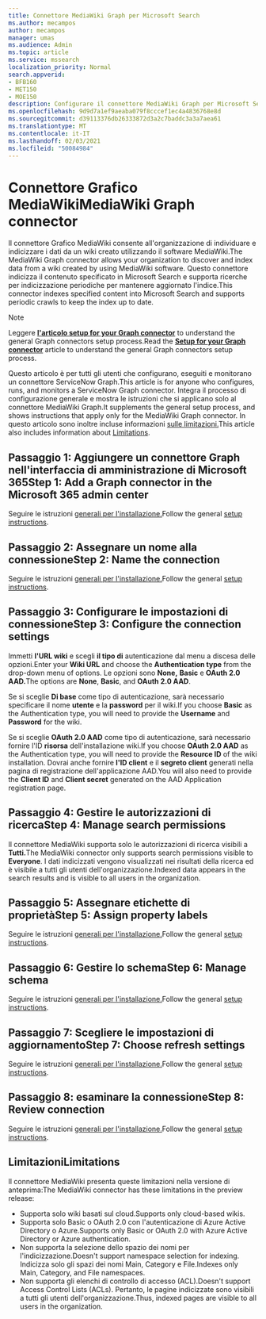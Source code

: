 ```yaml
---
title: Connettore MediaWiki Graph per Microsoft Search
ms.author: mecampos
author: mecampos
manager: umas
ms.audience: Admin
ms.topic: article
ms.service: mssearch
localization_priority: Normal
search.appverid:
- BFB160
- MET150
- MOE150
description: Configurare il connettore MediaWiki Graph per Microsoft Search
ms.openlocfilehash: 9d9d7a1ef9aeaba079f8cccef1ec4a4836768e8d
ms.sourcegitcommit: d39113376db26333872d3a2c7baddc3a3a7aea61
ms.translationtype: MT
ms.contentlocale: it-IT
ms.lasthandoff: 02/03/2021
ms.locfileid: "50084984"
---
```

<!---Previous ms.author: monaray --->

# <a name="mediawiki-graph-connector"></a><span data-ttu-id="f7da1-103">Connettore Grafico MediaWiki</span><span class="sxs-lookup"><span data-stu-id="f7da1-103">MediaWiki Graph connector</span></span>

<span data-ttu-id="f7da1-104">Il connettore Grafico MediaWiki consente all'organizzazione di individuare e indicizzare i dati da un wiki creato utilizzando il software MediaWiki.</span><span class="sxs-lookup"><span data-stu-id="f7da1-104">The MediaWiki Graph connector allows your organization to discover and index data from a wiki created by using MediaWiki software.</span></span> <span data-ttu-id="f7da1-105">Questo connettore indicizza il contenuto specificato in Microsoft Search e supporta ricerche per indicizzazione periodiche per mantenere aggiornato l'indice.</span><span class="sxs-lookup"><span data-stu-id="f7da1-105">This connector indexes specified content into Microsoft Search and supports periodic crawls to keep the index up to date.</span></span>

> [!NOTE]
> <span data-ttu-id="f7da1-106">Leggere [**l'articolo setup for your Graph connector**](configure-connector.md) to understand the general Graph connectors setup process.</span><span class="sxs-lookup"><span data-stu-id="f7da1-106">Read the [**Setup for your Graph connector**](configure-connector.md) article to understand the general Graph connectors setup process.</span></span>

<span data-ttu-id="f7da1-107">Questo articolo è per tutti gli utenti che configurano, eseguiti e monitorano un connettore ServiceNow Graph.</span><span class="sxs-lookup"><span data-stu-id="f7da1-107">This article is for anyone who configures, runs, and monitors a ServiceNow Graph connector.</span></span> <span data-ttu-id="f7da1-108">Integra il processo di configurazione generale e mostra le istruzioni che si applicano solo al connettore MediaWiki Graph.</span><span class="sxs-lookup"><span data-stu-id="f7da1-108">It supplements the general setup process, and shows instructions that apply only for the MediaWiki Graph connector.</span></span> <span data-ttu-id="f7da1-109">In questo articolo sono inoltre incluse informazioni [sulle limitazioni.](#limitations)</span><span class="sxs-lookup"><span data-stu-id="f7da1-109">This article also includes information about [Limitations](#limitations).</span></span>

<!---## Before you get started-->

<!---Insert "Before you get started" recommendations for this data source-->

## <a name="step-1-add-a-graph-connector-in-the-microsoft-365-admin-center"></a><span data-ttu-id="f7da1-110">Passaggio 1: Aggiungere un connettore Graph nell'interfaccia di amministrazione di Microsoft 365</span><span class="sxs-lookup"><span data-stu-id="f7da1-110">Step 1: Add a Graph connector in the Microsoft 365 admin center</span></span>

<span data-ttu-id="f7da1-111">Seguire le istruzioni [generali per l'installazione.](https://docs.microsoft.com/microsoftsearch/configure-connector)</span><span class="sxs-lookup"><span data-stu-id="f7da1-111">Follow the general [setup instructions](https://docs.microsoft.com/microsoftsearch/configure-connector).</span></span>
<!---If the above phrase does not apply, delete it and insert specific details for your data source that are different from general setup instructions.-->

## <a name="step-2-name-the-connection"></a><span data-ttu-id="f7da1-112">Passaggio 2: Assegnare un nome alla connessione</span><span class="sxs-lookup"><span data-stu-id="f7da1-112">Step 2: Name the connection</span></span>

<span data-ttu-id="f7da1-113">Seguire le istruzioni [generali per l'installazione.](https://docs.microsoft.com/microsoftsearch/configure-connector)</span><span class="sxs-lookup"><span data-stu-id="f7da1-113">Follow the general [setup instructions](https://docs.microsoft.com/microsoftsearch/configure-connector).</span></span>
<!---If the above phrase does not apply, delete it and insert specific details for your data source that are different from general setup instructions.-->

## <a name="step-3-configure-the-connection-settings"></a><span data-ttu-id="f7da1-114">Passaggio 3: Configurare le impostazioni di connessione</span><span class="sxs-lookup"><span data-stu-id="f7da1-114">Step 3: Configure the connection settings</span></span>

<span data-ttu-id="f7da1-115">Immetti **l'URL wiki** e scegli **il tipo di** autenticazione dal menu a discesa delle opzioni.</span><span class="sxs-lookup"><span data-stu-id="f7da1-115">Enter your **Wiki URL** and choose the **Authentication type** from the drop-down menu of options.</span></span> <span data-ttu-id="f7da1-116">Le opzioni sono **None,** **Basic** e **OAuth 2.0 AAD.**</span><span class="sxs-lookup"><span data-stu-id="f7da1-116">The options are **None**, **Basic**, and **OAuth 2.0 AAD**.</span></span>

<span data-ttu-id="f7da1-117">Se si sceglie **Di base** come tipo di autenticazione, sarà necessario specificare il nome **utente** e la **password** per il wiki.</span><span class="sxs-lookup"><span data-stu-id="f7da1-117">If you choose **Basic** as the Authentication type, you will need to provide the **Username** and **Password** for the wiki.</span></span>

<span data-ttu-id="f7da1-118">Se si sceglie **OAuth 2.0 AAD** come tipo di autenticazione, sarà necessario fornire l'ID **risorsa** dell'installazione wiki.</span><span class="sxs-lookup"><span data-stu-id="f7da1-118">If you choose **OAuth 2.0 AAD** as the Authentication type, you will need to provide the **Resource ID** of the wiki installation.</span></span> <span data-ttu-id="f7da1-119">Dovrai anche fornire **l'ID client** e il **segreto client** generati nella pagina di registrazione dell'applicazione AAD.</span><span class="sxs-lookup"><span data-stu-id="f7da1-119">You will also need to provide the **Client ID** and **Client secret** generated on the AAD Application registration page.</span></span>

## <a name="step-4-manage-search-permissions"></a><span data-ttu-id="f7da1-120">Passaggio 4: Gestire le autorizzazioni di ricerca</span><span class="sxs-lookup"><span data-stu-id="f7da1-120">Step 4: Manage search permissions</span></span>

<span data-ttu-id="f7da1-121">Il connettore MediaWiki supporta solo le autorizzazioni di ricerca visibili a **Tutti.**</span><span class="sxs-lookup"><span data-stu-id="f7da1-121">The MediaWiki connector only supports search permissions visible to **Everyone**.</span></span> <span data-ttu-id="f7da1-122">I dati indicizzati vengono visualizzati nei risultati della ricerca ed è visibile a tutti gli utenti dell'organizzazione.</span><span class="sxs-lookup"><span data-stu-id="f7da1-122">Indexed data appears in the search results and is visible to all users in the organization.</span></span>

## <a name="step-5-assign-property-labels"></a><span data-ttu-id="f7da1-123">Passaggio 5: Assegnare etichette di proprietà</span><span class="sxs-lookup"><span data-stu-id="f7da1-123">Step 5: Assign property labels</span></span>

<span data-ttu-id="f7da1-124">Seguire le istruzioni [generali per l'installazione.](https://docs.microsoft.com/microsoftsearch/configure-connector)</span><span class="sxs-lookup"><span data-stu-id="f7da1-124">Follow the general [setup instructions](https://docs.microsoft.com/microsoftsearch/configure-connector).</span></span>
<!---If the above phrase does not apply, delete it and insert specific details for your data source that are different from general setup instructions.-->

## <a name="step-6-manage-schema"></a><span data-ttu-id="f7da1-125">Passaggio 6: Gestire lo schema</span><span class="sxs-lookup"><span data-stu-id="f7da1-125">Step 6: Manage schema</span></span>

<span data-ttu-id="f7da1-126">Seguire le istruzioni [generali per l'installazione.](https://docs.microsoft.com/microsoftsearch/configure-connector)</span><span class="sxs-lookup"><span data-stu-id="f7da1-126">Follow the general [setup instructions](https://docs.microsoft.com/microsoftsearch/configure-connector).</span></span>
<!---If the above phrase does not apply, delete it and insert specific details for your data source that are different from general setup instructions.-->

## <a name="step-7-choose-refresh-settings"></a><span data-ttu-id="f7da1-127">Passaggio 7: Scegliere le impostazioni di aggiornamento</span><span class="sxs-lookup"><span data-stu-id="f7da1-127">Step 7: Choose refresh settings</span></span>

<span data-ttu-id="f7da1-128">Seguire le istruzioni [generali per l'installazione.](https://docs.microsoft.com/microsoftsearch/configure-connector)</span><span class="sxs-lookup"><span data-stu-id="f7da1-128">Follow the general [setup instructions](https://docs.microsoft.com/microsoftsearch/configure-connector).</span></span>
<!---If the above phrase does not apply, delete it and insert specific details for your data source that are different from general setup instructions.-->

## <a name="step-8-review-connection"></a><span data-ttu-id="f7da1-129">Passaggio 8: esaminare la connessione</span><span class="sxs-lookup"><span data-stu-id="f7da1-129">Step 8: Review connection</span></span>

<span data-ttu-id="f7da1-130">Seguire le istruzioni [generali per l'installazione.](https://docs.microsoft.com/microsoftsearch/configure-connector)</span><span class="sxs-lookup"><span data-stu-id="f7da1-130">Follow the general [setup instructions](https://docs.microsoft.com/microsoftsearch/configure-connector).</span></span>
<!---If the above phrase does not apply, delete it and insert specific details for your data source that are different from general setup instructions.-->

<!---## Troubleshooting-->
<!---To be added-->

## <a name="limitations"></a><span data-ttu-id="f7da1-131">Limitazioni</span><span class="sxs-lookup"><span data-stu-id="f7da1-131">Limitations</span></span>

<span data-ttu-id="f7da1-132">Il connettore MediaWiki presenta queste limitazioni nella versione di anteprima:</span><span class="sxs-lookup"><span data-stu-id="f7da1-132">The MediaWiki connector has these limitations in the preview release:</span></span>

* <span data-ttu-id="f7da1-133">Supporta solo wiki basati sul cloud.</span><span class="sxs-lookup"><span data-stu-id="f7da1-133">Supports only cloud-based wikis.</span></span>
* <span data-ttu-id="f7da1-134">Supporta solo Basic o OAuth 2.0 con l'autenticazione di Azure Active Directory o Azure.</span><span class="sxs-lookup"><span data-stu-id="f7da1-134">Supports only Basic or OAuth 2.0 with Azure Active Directory or Azure authentication.</span></span>
* <span data-ttu-id="f7da1-135">Non supporta la selezione dello spazio dei nomi per l'indicizzazione.</span><span class="sxs-lookup"><span data-stu-id="f7da1-135">Doesn't support namespace selection for indexing.</span></span> <span data-ttu-id="f7da1-136">Indicizza solo gli spazi dei nomi Main, Category e File.</span><span class="sxs-lookup"><span data-stu-id="f7da1-136">Indexes only Main, Category, and File namespaces.</span></span>
* <span data-ttu-id="f7da1-137">Non supporta gli elenchi di controllo di accesso (ACL).</span><span class="sxs-lookup"><span data-stu-id="f7da1-137">Doesn't support Access Control Lists (ACLs).</span></span> <span data-ttu-id="f7da1-138">Pertanto, le pagine indicizzate sono visibili a tutti gli utenti dell'organizzazione.</span><span class="sxs-lookup"><span data-stu-id="f7da1-138">Thus, indexed pages are visible to all users in the organization.</span></span>
